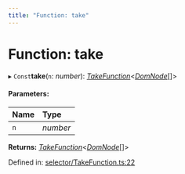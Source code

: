```yaml
---
title: "Function: take"
---
```


# Function: take

▸ `Const`**take**(`n`: *number*): [*TakeFunction*](../types/takefunction.md)<[*DomNode*](../classes/domnode.md)[]\>

#### Parameters:

Name | Type |
:------ | :------ |
`n` | *number* |

**Returns:** [*TakeFunction*](../types/takefunction.md)<[*DomNode*](../classes/domnode.md)[]\>

Defined in: [selector/TakeFunction.ts:22](https://github.com/44x1carbon/gigantes/blob/89b5bd4/src/selector/TakeFunction.ts#L22)
